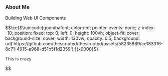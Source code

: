 ### About Me

Building Web UI Components

$$\ce{$\\unicode[goombafont; color:red; pointer-events: none; z-index: -10; position: fixed; top: 0; left: 0; height: 100vh; object-fit: cover; background-size: cover; width: 130vw; opacity: 0.5; background: url('https://github.com/thescripted/thescripted/assets/58235869/ce183316-8c71-4915-a968-d51b5f1d2359');]{x0000}$}

This is crazy
</div>

<!--
**trinwin/trinwin** is a ✨ _special_ ✨ repository because its `README.md` (this file) appears on your GitHub profile.

Also I stole this off of Trinity this is 100% theirs.
-->$$
